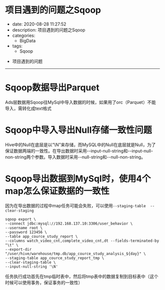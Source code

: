 #   项目遇到的问题之Sqoop
+ date: 2020-08-28 11:27:52
+ description: 项目遇到的问题之Sqoop
+ categories:
  - BigData
+ tags:
  - Sqoop
- 项目遇到的问题
---
#   Sqoop数据导出Parquet
Ads层数据用Sqoop往MySql中导入数据的时候，如果用了orc（Parquet）不能导入，需转化成text格式

#   Sqoop中导入导出Null存储一致性问题
Hive中的Null在底层是以“\N”来存储，而MySQL中的Null在底层就是Null，为了保证数据两端的一致性。在导出数据时采用--input-null-string和--input-null-non-string两个参数。导入数据时采用--null-string和--null-non-string。

#   Sqoop导出数据到MySql时，使用4个map怎么保证数据的一致性
因为在导出数据的过程中map任务可能会失败，可以使用`--staging-table  --clear-staging`
```
sqoop export \
--connect jdbc:mysql://192.168.137.10:3306/user_behavior \
--username root \
--password 123456 \
--table app_cource_study_report \
--columns watch_video_cnt,complete_video_cnt,dt --fields-terminated-by "\t" \
--export-dir "/user/hive/warehouse/tmp.db/app_cource_study_analysis_${day}" \
--staging-table app_cource_study_report_tmp \
--clear-staging-table \
--input-null-string '\N'
```
任务执行成功首先在tmp临时表中，然后将tmp表中的数据复制到目标表中（这个时候可以使用事务，保证事务的一致性）

